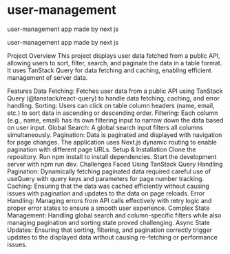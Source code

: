 # user-management
user-management app made by next js

user-management app made by next js

Project Overview
This project displays user data fetched from a public API, allowing users to sort, filter, search, and paginate the data in a table format. It uses TanStack Query for data fetching and caching, enabling efficient management of server data.

Features
Data Fetching: Fetches user data from a public API using TanStack Query (@tanstack/react-query) to handle data fetching, caching, and error handling.
Sorting: Users can click on table column headers (name, email, etc.) to sort data in ascending or descending order.
Filtering: Each column (e.g., name, email) has its own filtering input to narrow down the data based on user input.
Global Search: A global search input filters all columns simultaneously.
Pagination: Data is paginated and displayed with navigation for page changes. The application uses Next.js dynamic routing to enable pagination with different page URLs.
Setup & Installation
Clone the repository.
Run npm install to install dependencies.
Start the development server with npm run dev.
Challenges Faced Using TanStack Query
Handling Pagination: Dynamically fetching paginated data required careful use of useQuery with query keys and parameters for page number tracking.
Caching: Ensuring that the data was cached efficiently without causing issues with pagination and updates to the data on page reloads.
Error Handling: Managing errors from API calls effectively with retry logic and proper error states to ensure a smooth user experience.
Complex State Management: Handling global search and column-specific filters while also managing pagination and sorting state proved challenging.
Async State Updates: Ensuring that sorting, filtering, and pagination correctly trigger updates to the displayed data without causing re-fetching or performance issues.


